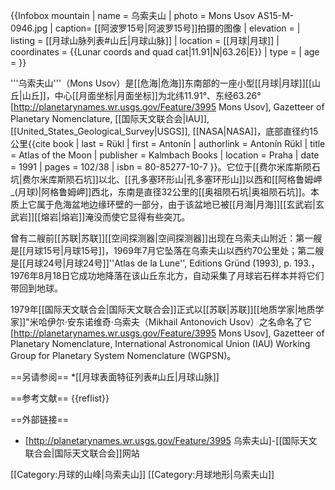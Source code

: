 {{Infobox mountain
| name = 乌索夫山
| photo = Mons Usov AS15-M-0946.jpg
| caption= [[阿波罗15号|阿波罗15号]]拍摄的图像
| elevation = 
| listing = [[月球山脉列表#山丘|月球山脉]]
| location = [[月球|月球]]
| coordinates = {{Lunar coords and quad cat|11.91|N|63.26|E}}
| type = 
| age = 
}}

'''乌索夫山'''（Mons Usov）是[[危海|危海]]东南部的一座小型[[月球|月球]][[山丘|山丘]]，中心[[月面坐标|月面坐标]]为北纬11.91°、东经63.26°<ref name="nasa">[http://planetarynames.wr.usgs.gov/Feature/3995 Mons Usov], Gazetteer of Planetary Nomenclature, [[国际天文联合会|IAU]], [[United_States_Geological_Survey|USGS]], [[NASA|NASA]]</ref>，底部直径约15公里<ref name="rukl">{{cite book
| last = Rükl
| first = Antonín
| authorlink = Antonín Rükl
| title = Atlas of the Moon
| publisher = Kalmbach Books
| location = Praha
| date = 1991
| pages = 102/38
| isbn = 80-85277-10-7
}}</ref>。它位于[[费尔米库斯陨石坑|费尔米库斯陨石坑]]以北、[[孔多塞环形山|孔多塞环形山]]以西和[[阿格鲁姆岬_(月球)|阿格鲁姆岬]]西北，东南是直径32公里的[[奥祖陨石坑|奥祖陨石坑]]。本质上它属于危海盆地边缘环壁的一部分，由于该盆地已被[[月海|月海]][[玄武岩|玄武岩]][[熔岩|熔岩]]淹没而使它显得有些突兀。
 
曾有二艘前[[苏联|苏联]][[空间探测器|空间探测器]]出现在乌索夫山附近：第一艘是[[月球15号|月球15号]]，1969年7月它坠落在乌索夫山以西约70公里处；第二艘是[[月球24号|月球24号]]<ref name="Atlas Gründ p.193">''Atlas de la Lune'', Editions Gründ (1993), p. 193.</ref>，1976年8月18日它成功地降落在该山丘东北方，自动采集了月球岩石样本并将它们带回到地球。

1979年[[国际天文联合会|国际天文联合会]]正式以[[苏联|苏联]][[地质学家|地质学家]]"米哈伊尔·安东诺维奇·乌索夫（Mikhail Antonovich Usov）之名命名了它<ref>[http://planetarynames.wr.usgs.gov/Feature/3995 Mons Usov], Gazetteer of Planetary Nomenclature, International Astronomical Union (IAU) Working Group for Planetary System Nomenclature (WGPSN)</ref>。

==另请参阅==
*[[月球表面特征列表#山丘|月球山脉]]

==参考文献==
{{reflist}}

==外部链接==
* [http://planetarynames.wr.usgs.gov/Feature/3995 乌索夫山]-[[国际天文联合会|国际天文联合会]]网站

[[Category:月球的山峰|乌索夫山]]
[[Category:月球地形|乌索夫山]]